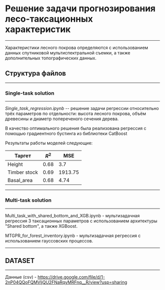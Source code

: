 # Решение задачи прогнозирования лесо-таксационных характеристик
***
Характеристики лесного покрова определяются с использованием данных спутниковой мультиспектральной съемки, а также дополнительных топографических данных.
## Структура файлов
***
### Single-task solution
***
_Single_task_regression.ipynb_ -- решение задачи регрессии относительно трёх параметров по отдельности: высота лесного покрова, объём древесины и диаметр попереченого сечения дерева.

В качество оптимального решения была реализована регрессия с помощью градиентного бустинга из библиотеки CatBoost

Результаты работы моделей следующие:

| Таргет   | $R^2$ | MSE |
|----------|----------|----------|
| Height   | 0.68   | 3.7   |
| Timber stock    | 0.69   | 1913.75   |
| Basal_area    | 0.68   | 4.74   |
***
### Multi-task solution
***
Multi_task_with_shared_bottom_and_XGB.ipynb - мультизадачная регрессия 3 таксационных параметров с использованием архитектуры "Shared bottom", а также XGBoost.

MTGPR_for_forest_inventory.ipynb - мультизадачная регрессия с использованием гауссовских процессов.
***
## DATASET
***
Данные (csv) - <https://drive.google.com/file/d/1-2nP04QQoFQMVljQU2FNaRqyMRFnq__R/view?usp=sharing>
